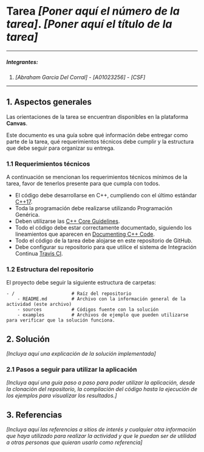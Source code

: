 # Tarea *[Poner aquí el número de la tarea]*. *[Poner aquí el título de la tarea]*

---

##### Integrantes:
1. *[Abraham Garcia Del Corral]* - *[A01023256]* - *[CSF]*


---
## 1. Aspectos generales

Las orientaciones de la tarea se encuentran disponibles en la plataforma **Canvas**.

Este documento es una guía sobre qué información debe entregar como parte de la tarea, qué requerimientos técnicos debe cumplir y la estructura que debe seguir para organizar su entrega.


### 1.1 Requerimientos técnicos

A continuación se mencionan los requerimientos técnicos mínimos de la tarea, favor de tenerlos presente para que cumpla con todos.

* El código debe desarrollarse en C++, cumpliendo con el último estándar [C++17](https://isocpp.org/std/the-standard).
* Toda la programación debe realizarse utilizando Programación Genérica.
* Deben utilizarse las [C++ Core Guidelines](https://github.com/isocpp/CppCoreGuidelines/blob/master/CppCoreGuidelines.md).
* Todo el código debe estar correctamente documentado, siguiendo los lineamientos que aparecen en [Documenting C++ Code](https://developer.lsst.io/cpp/api-docs.html).
* Todo el código de la tarea debe alojarse en este repositorio de GitHub.
* Debe configurar su repositorio para que utilice el sistema de Integración Continua [Travis CI](https://travis-ci.org/).

### 1.2 Estructura del repositorio

El proyecto debe seguir la siguiente estructura de carpetas:
```
- / 			        # Raíz del repositorio
    - README.md			# Archivo con la información general de la actividad (este archivo)
    - sources  			# Códigos fuente con la solución
    - examples			# Archivos de ejemplo que pueden utilizarse para verificar que la solución funciona.
```

## 2. Solución

*[Incluya aquí una explicación de la solución implementada]*

### 2.1 Pasos a seguir para utilizar la aplicación

*[Incluya aquí una guía paso a paso para poder utilizar la aplicación, desde la clonación del repositorio, la compilación del código hasta la ejecución de los ejemplos para visualizar los resultados.]*

## 3. Referencias

*[Incluya aquí las referencias a sitios de interés y cualquier otra información que haya utilizado para realizar la actividad y que le puedan ser de utilidad a otras personas que quieran usarlo como referencia]*
